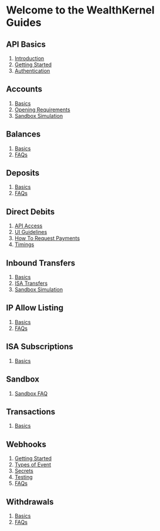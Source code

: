 # Welcome to the WealthKernel Guides

## API Basics
1. <a href="/docs/api/docs/help/Introduction.md">Introduction</a>
2. <a href="/docs/api/docs/help/GettingStarted.md">Getting Started</a>
3. <a href="/docs/api/docs/help/Authentication.md">Authentication</a>

## Accounts
1. [Basics](./accounts/Basics.md)
2. [Opening Requirements](./accounts/Opening-Requirements.md)
3. [Sandbox Simulation](./accounts/Sandbox-Simulation.md)

## Balances
1. [Basics](./balances/Basics.md)
2. [FAQs](./balances/FAQs.md)

## Deposits
1. [Basics](./deposits/Basics.md)
2. [FAQs](./deposits/FAQs.md)

## Direct Debits
1. [API Access](./direct-debits/Api-Access.md)
2. [UI Guidelines](./direct-debits/UI-Guidelines.md)
3. [How To Request Payments](./direct-debits/How-To-Request-Payments.md)
4. [Timings](./direct-debits/Timings.md)

## Inbound Transfers
1. [Basics](./inbound-transfers/Basics.md)
2. [ISA Transfers](./inbound-transfers/ISA-Transfers.md)
3. [Sandbox Simulation](./inbound-transfers/Sandbox-Simulation.md)

## IP Allow Listing
1. [Basics](./ip-allow-listing/Basics.md)
2. [FAQs](./ip-allow-listing/FAQs.md)

## ISA Subscriptions
1. [Basics](./isa-subscriptions/Basics.md)

## Sandbox
1. [Sandbox FAQ](./sandbox/Sandbox-FAQ.md)

## Transactions
1. [Basics](./transactions/Basics.md)

## Webhooks
1. [Getting Started](./webhooks/Getting-Started.md)
2. [Types of Event](./webhooks/Event-Types.md)
3. [Secrets](./webhooks/Secrets.md)
4. [Testing](./webhooks/Testing.md)
5. [FAQs](./webhooks/FAQs.md)

## Withdrawals
1. [Basics](./withdrawals/Basics.md)
1. [FAQs](./withdrawals/FAQs.md)
